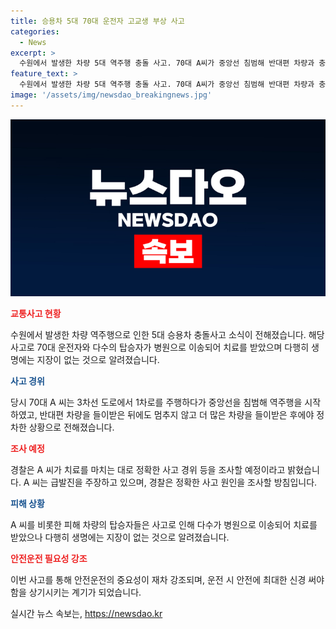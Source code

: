 ```yaml
---
title: 승용차 5대 70대 운전자 고교생 부상 사고
categories:
  - News
excerpt: >
  수원에서 발생한 차량 5대 역주행 충돌 사고. 70대 A씨가 중앙선 침범해 반대편 차량과 충돌 후 추가 4대를 들이받고 정지. 총 3명이 병원으로 이송되었지만 생명 지장은 없는 것으로 전해졌다. A씨는 급발진 주장하며 경찰 조사를 기다리는 중.
feature_text: >
  수원에서 발생한 차량 5대 역주행 충돌 사고. 70대 A씨가 중앙선 침범해 반대편 차량과 충돌 후 추가 4대를 들이받고 정지. 총 3명이 병원으로 이송되었지만 생명 지장은 없는 것으로 전해졌다. A씨는 급발진 주장하며 경찰 조사를 기다리는 중.
image: '/assets/img/newsdao_breakingnews.jpg'
---
```


<p><img src="/assets/img/newsdao_breakingnews.jpg" alt="ontimetimes 속보" /></p>

<p><b><span style="color: #ee2323;">교통사고 현황</span></b></p>

<p data-ke-size="size16">수원에서 발생한 차량 역주행으로 인한 5대 승용차 충돌사고 소식이 전해졌습니다. 해당 사고로 70대 운전자와 다수의 탑승자가 병원으로 이송되어 치료를 받았으며 다행히 생명에는 지장이 없는 것으로 알려졌습니다.</p>

<p><b><span style="color: #1a5490;">사고 경위</span></b></p>

<p data-ke-size="size16">당시 70대 A 씨는 3차선 도로에서 1차로를 주행하다가 중앙선을 침범해 역주행을 시작하였고, 반대편 차량을 들이받은 뒤에도 멈추지 않고 더 많은 차량을 들이받은 후에야 정차한 상황으로 전해졌습니다.</p>

<p><b><span style="color: #ee2323;">조사 예정</span></b></p>

<p data-ke-size="size16">경찰은 A 씨가 치료를 마치는 대로 정확한 사고 경위 등을 조사할 예정이라고 밝혔습니다. A 씨는 급발진을 주장하고 있으며, 경찰은 정확한 사고 원인을 조사할 방침입니다.</p>

<p><b><span style="color: #1a5490;">피해 상황</span></b></p>

<p data-ke-size="size16">A 씨를 비롯한 피해 차량의 탑승자들은 사고로 인해 다수가 병원으로 이송되어 치료를 받았으나 다행히 생명에는 지장이 없는 것으로 알려졌습니다.</p>

<p><b><span style="color: #ee2323;">안전운전 필요성 강조</span></b></p>

<p data-ke-size="size16">이번 사고를 통해 안전운전의 중요성이 재차 강조되며, 운전 시 안전에 최대한 신경 써야 함을 상기시키는 계기가 되었습니다.</p>
실시간 뉴스 속보는, <a href="https://newsdao.kr" rel="dofollow">https://newsdao.kr</a>


